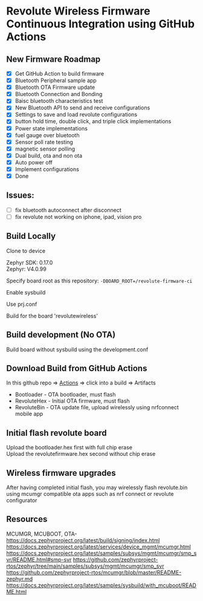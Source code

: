 # Revolute Wireless Firmware Continuous Integration using GitHub Actions

## New Firmware Roadmap

- [x] Get GitHub Action to build firmware
- [x] Bluetooth Peripheral sample app
- [x] Bluetooth OTA Firmware update
- [x] Bluetooth Connection and Bonding
- [x] Baisc bluetooth characteristics test
- [x] New Bluetooth API to send and receive configurations
- [x] Settings to save and load revolute configurations
- [x] button hold time, double click, and triple click implementations
- [x] Power state implementations
- [x] fuel gauge over bluetooth
- [x] Sensor poll rate testing
- [x] magnetic sensor polling
- [x] Dual build, ota and non ota
- [x] Auto power off
- [x] Implement configurations
- [x] Done

## Issues:

- [ ] fix bluetooth autoconnect after disconnect
- [ ] fix revolute not working on iphone, ipad, vision pro

## Build Locally

Clone to device

Zephyr SDK: 0.17.0  
Zephyr: V4.0.99

Specify board root as this repository: `-DBOARD_ROOT=/revolute-firmware-ci`

Enable sysbuild  

Use prj.conf  

Build for the board 'revolutewireless'

## Build development (No OTA)

Build board without sysbuild using the development.conf

## Download Build from GitHub Actions
 
In this github repo => <a href = "https://github.com/tongtongwang86/revolute-firmware-ci/actions">Actions</a> => click into a build => Artifacts

- Bootloader - OTA bootloader, must flash
- RevoluteHex - Initial OTA firmware, must flash
- RevoluteBin - OTA update file, upload wirelessly using nrfconnect mobile app


## Initial flash revolute board

Upload the bootloader.hex first with full chip erase  
Upload the revolutefirmware.hex second without chip erase

## Wireless firmware upgrades

After having completed initial flash, you may wirelessly flash revolute.bin using mcumgr compatible ota apps such as nrf connect or revolute configurator

## Resources

MCUMGR, MCUBOOT, OTA-  
https://docs.zephyrproject.org/latest/build/signing/index.html
https://docs.zephyrproject.org/latest/services/device_mgmt/mcumgr.html
https://docs.zephyrproject.org/latest/samples/subsys/mgmt/mcumgr/smp_svr/README.html#smp-svr
https://github.com/zephyrproject-rtos/zephyr/tree/main/samples/subsys/mgmt/mcumgr/smp_svr
https://github.com/zephyrproject-rtos/mcumgr/blob/master/README-zephyr.md
https://docs.zephyrproject.org/latest/samples/sysbuild/with_mcuboot/README.html
